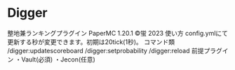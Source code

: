 # Digger

整地兼ランキングプラグイン
PaperMC 1.20.1
©蛍 2023
使い方
config.ymlにて更新する秒が変更できます。初期は20tick(1秒)。
コマンド類
/digger:updatescoreboard 
/digger:setprobability
/digger:reload
前提プラグイン
・Vault(必須)
・Jecon(任意)